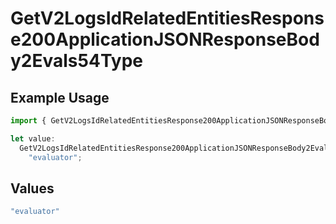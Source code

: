# GetV2LogsIdRelatedEntitiesResponse200ApplicationJSONResponseBody2Evals54Type

## Example Usage

```typescript
import { GetV2LogsIdRelatedEntitiesResponse200ApplicationJSONResponseBody2Evals54Type } from "orq-poc-typescript-multi-env-version/models/operations";

let value:
  GetV2LogsIdRelatedEntitiesResponse200ApplicationJSONResponseBody2Evals54Type =
    "evaluator";
```

## Values

```typescript
"evaluator"
```